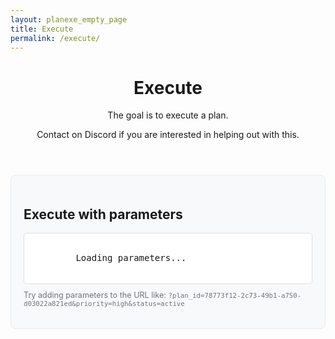 ```yaml
---
layout: planexe_empty_page
title: Execute
permalink: /execute/
---
```


<header class="post-header planexe-usecases-header">
<h1 class="post-title">Execute</h1>
<div class="header-description">
    <p class="subtitle">The goal is to execute a plan.</p>
    <p class="description">Contact on Discord if you are interested in helping out with this.</p>
</div>
</header>

<div class="url-params-section" style="margin: 20px 0; padding: 20px; background-color: #f8f9fa; border-radius: 8px; border: 1px solid #e9ecef;">
    <h2>Execute with parameters</h2>
    <div id="url-params-display" style="background-color: white; padding: 15px; border-radius: 5px; border: 1px solid #dee2e6; font-family: monospace; white-space: pre-wrap; min-height: 50px;">
        Loading parameters...
    </div>
    <p style="margin-top: 10px; font-size: 0.9em; color: #6c757d;">
        Try adding parameters to the URL like: <code>?plan_id=78773f12-2c73-49b1-a750-d03022a821ed&priority=high&status=active</code>
    </p>
</div>

<script>
    /**
     * URL Parameter Extraction Utilities
     * Functions to extract and parse URL-encoded parameters
     */

    /**
     * Extracts URL parameters from the current page URL
     * @returns {Object} Object containing parameter key-value pairs
     */
    function getUrlParams() {
        const urlParams = new URLSearchParams(window.location.search);
        const params = {};
        
        for (const [key, value] of urlParams) {
            params[key] = decodeURIComponent(value);
        }
        
        return params;
    }

    /**
     * Gets a specific parameter value from the current page URL
     * @param {string} paramName - The name of the parameter to extract
     * @returns {string|null} The parameter value or null if not found
     */
    function getUrlParam(paramName) {
        const urlParams = new URLSearchParams(window.location.search);
        const value = urlParams.get(paramName);
        return value ? decodeURIComponent(value) : null;
    }

    /**
     * Checks if a parameter exists in the current page URL
     * @param {string} paramName - The name of the parameter to check
     * @returns {boolean} True if the parameter exists, false otherwise
     */
    function hasUrlParam(paramName) {
        const urlParams = new URLSearchParams(window.location.search);
        return urlParams.has(paramName);
    }

    /**
     * Builds a URL with parameters from an object
     * @param {string} baseUrl - The base URL
     * @param {Object} params - Object containing parameter key-value pairs
     * @returns {string} The complete URL with parameters
     */
    function buildUrlWithParams(baseUrl, params) {
        try {
            const url = new URL(baseUrl);
            
            for (const [key, value] of Object.entries(params)) {
                if (value !== null && value !== undefined) {
                    url.searchParams.set(key, encodeURIComponent(value));
                }
            }
            
            return url.toString();
        } catch (error) {
            console.error('Error building URL:', error);
            return baseUrl;
        }
    }

    // Display URL parameters when page loads
    function displayUrlParams() {
        const params = getUrlParams();
        const displayElement = document.getElementById('url-params-display');
        
        if (Object.keys(params).length === 0) {
            displayElement.textContent = 'No URL parameters found.';
            displayElement.style.color = '#6c757d';
        } else {
            displayElement.textContent = JSON.stringify(params, null, 2);
            displayElement.style.color = '#000';
        }
    }

    // Initialize when page loads
    window.addEventListener('load', displayUrlParams);
    
    // Also display immediately if DOM is already ready
    if (document.readyState === 'loading') {
        document.addEventListener('DOMContentLoaded', displayUrlParams);
    } else {
        displayUrlParams();
    }
</script>
